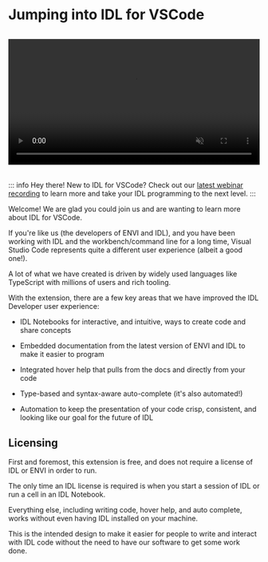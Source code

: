# Jumping into IDL for VSCode

<div  align="center" style="margin-bottom:2rem;margin-top:2rem;">
  <video controls autoplay loop muted playsinline style="max-width: 720px; width: 100%">
    <source src="/assets/vscode-tiny.mp4" type="video/mp4">
  </video>
</div>

::: info Hey there! New to IDL for VSCode?
Check out our [latest webinar recording](https://www.nv5geospatialsoftware.com/Company/Events/Events-Detail/ArtMID/19015/ArticleID/24433/Reimagine-the-Way-You-Program-with-IDL-for-VSCode) to learn more and take your IDL programming to the next level.
:::

Welcome! We are glad you could join us and are wanting to learn more about IDL for VSCode.

If you're like us (the developers of ENVI and IDL), and you have been working with IDL and the workbench/command line for a long time, Visual Studio Code represents quite a different user experience (albeit a good one!).

A lot of what we have created is driven by widely used languages like TypeScript with millions of users and rich tooling.

With the extension, there are a few key areas that we have improved the IDL Developer user experience:

- IDL Notebooks for interactive, and intuitive, ways to create code and share concepts

- Embedded documentation from the latest version of ENVI and IDL to make it easier to program

- Integrated hover help that pulls from the docs and directly from your code

- Type-based and syntax-aware auto-complete (it's also automated!)

- Automation to keep the presentation of your code crisp, consistent, and looking like our goal for the future of IDL

## Licensing

First and foremost, this extension is free, and does not require a license of IDL or ENVI in order to run.

The only time an IDL license is required is when you start a session of IDL or run a cell in an IDL Notebook.

Everything else, including writing code, hover help, and auto complete, works without even having IDL installed on your machine.

This is the intended design to make it easier for people to write and interact with IDL code without the need to have our software to get some work done.
